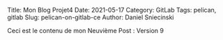 Title: Mon Blog Projet4
Date: 2021-05-17
Category: GitLab
Tags: pelican, gitlab
Slug: pelican-on-gitlab-ce
Author: Daniel Sniecinski


Ceci est le contenu de mon Neuvième Post :
Version 9 
